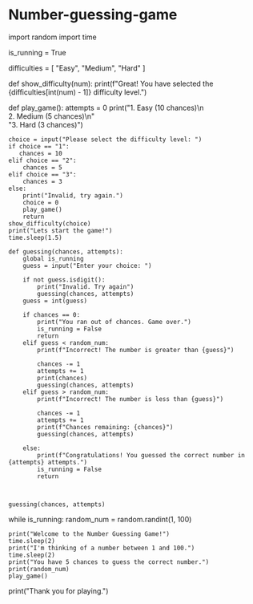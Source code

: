 # Number-guessing-game


import random
import time


is_running = True



difficulties = [
    "Easy", "Medium", "Hard"
]




def show_difficulty(num):
    print(f"Great! You have selected the {difficulties[int(num) - 1]} difficulty level.")


def play_game():
    attempts = 0
    print("1. Easy (10 chances)\n\
        2. Medium (5 chances)\n" \
        "3. Hard (3 chances)")
    
    choice = input("Please select the difficulty level: ")
    if choice == "1":
       chances = 10
    elif choice == "2":
        chances = 5
    elif choice == "3":
        chances = 3
    else:
        print("Invalid, try again.")
        choice = 0
        play_game()
        return
    show_difficulty(choice)
    print("Lets start the game!")
    time.sleep(1.5)

    def guessing(chances, attempts):
        global is_running
        guess = input("Enter your choice: ")

        if not guess.isdigit():
            print("Invalid. Try again")
            guessing(chances, attempts)
        guess = int(guess)

        if chances == 0:
            print("You ran out of chances. Game over.")
            is_running = False
            return
        elif guess < random_num:
            print(f"Incorrect! The number is greater than {guess}")

            chances -= 1
            attempts += 1
            print(chances)
            guessing(chances, attempts)
        elif guess > random_num:
            print(f"Incorrect! The number is less than {guess}")

            chances -= 1
            attempts += 1
            print(f"Chances remaining: {chances}")
            guessing(chances, attempts)
        
        else:
            print(f"Congratulations! You guessed the correct number in {attempts} attempts.")
            is_running = False
            return
            

        
    guessing(chances, attempts)
   

while is_running:
    random_num = random.randint(1, 100)
    

    print("Welcome to the Number Guessing Game!")
    time.sleep(2)
    print("I'm thinking of a number between 1 and 100.")
    time.sleep(2)
    print("You have 5 chances to guess the correct number.")
    print(random_num)
    play_game()

print("Thank you for playing.")
